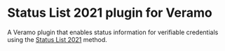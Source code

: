 # Status List 2021 plugin for Veramo

A Veramo plugin that enables status information for verifiable credentials 
using the [Status List 2021](https://w3c-ccg.github.io/vc-status-list-2021/) method.